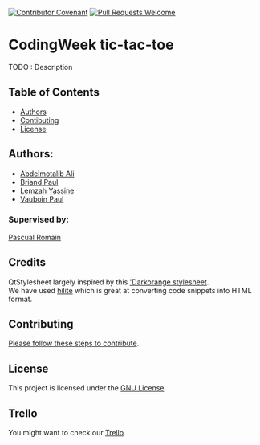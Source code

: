 [![Contributor Covenant](https://img.shields.io/badge/Contributor%20Covenant-v1.4%20adopted-ff69b4.svg)](code-of-conduct.md)
[![Pull Requests Welcome](https://img.shields.io/badge/PRs-welcome-brightgreen.svg?style=flat)](http://makeapullrequest.com)

# CodingWeek tic-tac-toe

TODO : Description

## Table of Contents

* [Authors](#authors)
* [Contibuting](#contibuting)
* [License](#license)


## Authors: 
- [Abdelmotalib Ali](https://github.com/AbdelmoAli)
- [Briand Paul](https://github.com/baguettte)
- [Lemzah Yassine](https://github.com/ylemzah)
- [Vauboin Paul](https://github.com/PVaub)

### Supervised by: 
[Pascual Romain](https://github.com/romainpascual)

## Credits
QtStylesheet largely inspired by this ['Darkorange stylesheet](http://discourse.techart.online/t/release-qt-dark-orange-stylesheet/2287).  
We have used [hilite](http://hilite.me/) which is great at converting code snippets into HTML format. 

## Contributing
[Please follow these steps to contribute](CONTRIBUTING.md).

## License
This project is licensed under the [GNU License](LICENSE.md).

## Trello
You might want to check our [Trello](https://trello.com/invite/b/e19eXmZW/69b00a78eba6ba6d068734606e91ae63/learn-python-by-coding-tictactoe)
